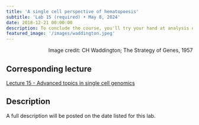 ```yaml
---
title: 'A single cell perspective of hematopoesis'
subtitle: 'Lab 15 (required) • May 8, 2024'
date: 2018-12-21 00:00:00
description: To conclude the course, you'll try your hand at analysis of multi-omic single cell RNAseq/ATACseq data to understand cell lineage commitment during hematopoesis.
featured_image: '/images/waddington.jpeg'
---
```


<div style="text-align: right"> Image credit: CH Waddington; The Strategy of Genes, 1957 </div>

## Corresponding lecture

[Lecture 15 - Advanced topics in single cell genomics](https://diytranscriptomics.com/project/lecture-15)

## Description

A full description will be posted on the date listed for this lab.